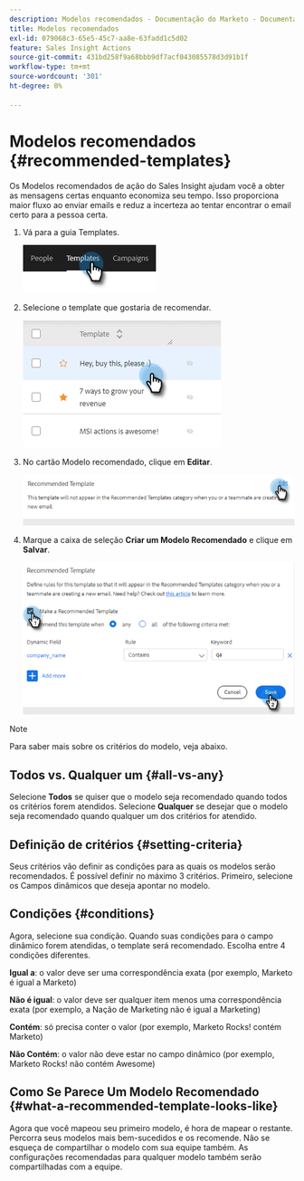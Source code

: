 ```yaml
---
description: Modelos recomendados - Documentação do Marketo - Documentação do produto
title: Modelos recomendados
exl-id: 079068c3-65e5-45c7-aa8e-63fadd1c5d02
feature: Sales Insight Actions
source-git-commit: 431bd258f9a68bbb9df7acf043085578d3d91b1f
workflow-type: tm+mt
source-wordcount: '301'
ht-degree: 0%

---
```


# Modelos recomendados {#recommended-templates}

Os Modelos recomendados de ação do Sales Insight ajudam você a obter as mensagens certas enquanto economiza seu tempo. Isso proporciona maior fluxo ao enviar emails e reduz a incerteza ao tentar encontrar o email certo para a pessoa certa.

1. Vá para a guia Templates.

   ![](assets/recommended-templates-1.png)

1. Selecione o template que gostaria de recomendar.

   ![](assets/recommended-templates-2.png)

1. No cartão Modelo recomendado, clique em **Editar**.

   ![](assets/recommended-templates-3.png)

1. Marque a caixa de seleção **Criar um Modelo Recomendado** e clique em **Salvar**.

   ![](assets/recommended-templates-4.png)

>[!NOTE]
>
>Para saber mais sobre os critérios do modelo, veja abaixo.

## Todos vs. Qualquer um {#all-vs-any}

Selecione **Todos** se quiser que o modelo seja recomendado quando todos os critérios forem atendidos. Selecione **Qualquer** se desejar que o modelo seja recomendado quando qualquer um dos critérios for atendido.

## Definição de critérios {#setting-criteria}

Seus critérios vão definir as condições para as quais os modelos serão recomendados. É possível definir no máximo 3 critérios. Primeiro, selecione os Campos dinâmicos que deseja apontar no modelo.

## Condições {#conditions}

Agora, selecione sua condição. Quando suas condições para o campo dinâmico forem atendidas, o template será recomendado. Escolha entre 4 condições diferentes.

**Igual a**: o valor deve ser uma correspondência exata (por exemplo, Marketo é igual a Marketo)

**Não é igual**: o valor deve ser qualquer item menos uma correspondência exata (por exemplo, a Nação de Marketing não é igual a Marketing)

**Contém**: só precisa conter o valor (por exemplo, Marketo Rocks! contém Marketo)

**Não Contém**: o valor não deve estar no campo dinâmico (por exemplo, Marketo Rocks! não contém Awesome)

## Como Se Parece Um Modelo Recomendado {#what-a-recommended-template-looks-like}

Agora que você mapeou seu primeiro modelo, é hora de mapear o restante. Percorra seus modelos mais bem-sucedidos e os recomende. Não se esqueça de compartilhar o modelo com sua equipe também. As configurações recomendadas para qualquer modelo também serão compartilhadas com a equipe.
